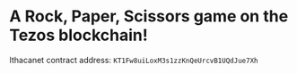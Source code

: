 # A Rock, Paper, Scissors game on the Tezos blockchain!

Ithacanet contract address: `KT1Fw8uiLoxM3s1zzKnQeUrcvB1UQdJue7Xh`
